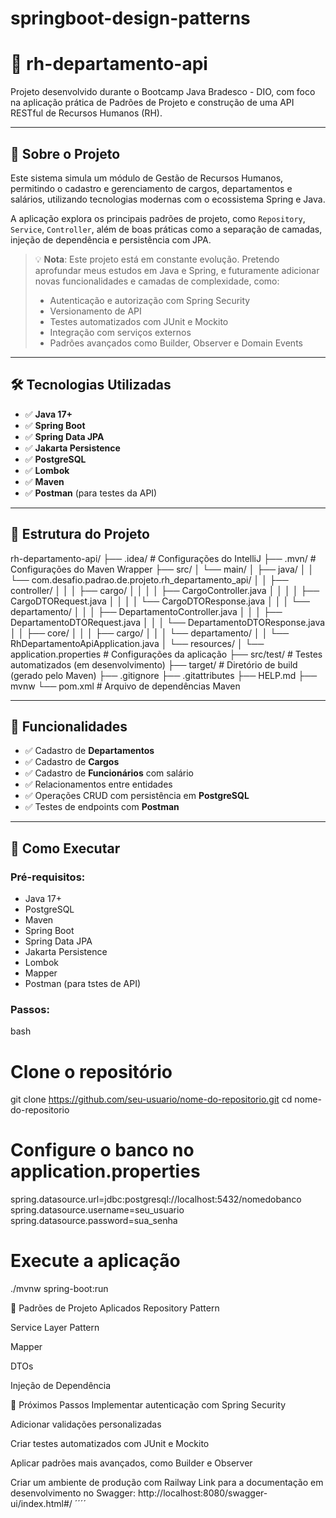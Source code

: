 # springboot-design-patterns

# 🏢 rh-departamento-api

Projeto desenvolvido durante o Bootcamp Java Bradesco - DIO, com foco na aplicação prática de Padrões de Projeto e construção de uma API RESTful de Recursos Humanos (RH).

---

## 🚀 Sobre o Projeto

Este sistema simula um módulo de Gestão de Recursos Humanos, permitindo o cadastro e gerenciamento de cargos, departamentos e salários, utilizando tecnologias modernas com o ecossistema Spring e Java.

A aplicação explora os principais padrões de projeto, como `Repository`, `Service`, `Controller`, além de boas práticas como a separação de camadas, injeção de dependência e persistência com JPA.

> 💡 **Nota**: Este projeto está em constante evolução. Pretendo aprofundar meus estudos em Java e Spring, e futuramente adicionar novas funcionalidades e camadas de complexidade, como:
> - Autenticação e autorização com Spring Security
> - Versionamento de API
> - Testes automatizados com JUnit e Mockito
> - Integração com serviços externos
> - Padrões avançados como Builder, Observer e Domain Events

---

## 🛠️ Tecnologias Utilizadas

- ✅ **Java 17+**
- ✅ **Spring Boot**
- ✅ **Spring Data JPA**
- ✅ **Jakarta Persistence**
- ✅ **PostgreSQL**
- ✅ **Lombok**
- ✅ **Maven**
- ✅ **Postman** (para testes da API)

---

## 📁 Estrutura do Projeto

rh-departamento-api/
├── .idea/                         # Configurações do IntelliJ
├── .mvn/                          # Configurações do Maven Wrapper
├── src/
│   └── main/
│       ├── java/
│       │   └── com.desafio.padrao.de.projeto.rh_departamento_api/
│       │       ├── controller/
│       │       │   ├── cargo/
│       │       │   │   ├── CargoController.java
│       │       │   │   ├── CargoDTORequest.java
│       │       │   │   └── CargoDTOResponse.java
│       │       │   └── departamento/
│       │       │       ├── DepartamentoController.java
│       │       │       ├── DepartamentoDTORequest.java
│       │       │       └── DepartamentoDTOResponse.java
│       │       ├── core/
│       │       │   ├── cargo/
│       │       │   └── departamento/
│       │       └── RhDepartamentoApiApplication.java
│       └── resources/
│           └── application.properties  # Configurações da aplicação
├── src/test/                          # Testes automatizados (em desenvolvimento)
├── target/                            # Diretório de build (gerado pelo Maven)
├── .gitignore
├── .gitattributes
├── HELP.md
├── mvnw
└── pom.xml                            # Arquivo de dependências Maven



---

## 🧠 Funcionalidades

- ✅ Cadastro de **Departamentos**
- ✅ Cadastro de **Cargos**
- ✅ Cadastro de **Funcionários** com salário
- ✅ Relacionamentos entre entidades
- ✅ Operações CRUD com persistência em **PostgreSQL**
- ✅ Testes de endpoints com **Postman**

---

## 🔧 Como Executar

### Pré-requisitos:
- Java 17+
- PostgreSQL
- Maven
- Spring Boot
- Spring Data JPA
- Jakarta Persistence
- Lombok
- Mapper
- Postman (para tstes de API)

### Passos:

bash
# Clone o repositório
git clone https://github.com/seu-usuario/nome-do-repositorio.git
cd nome-do-repositorio

# Configure o banco no application.properties
spring.datasource.url=jdbc:postgresql://localhost:5432/nomedobanco
spring.datasource.username=seu_usuario
spring.datasource.password=sua_senha

# Execute a aplicação
./mvnw spring-boot:run

📌 Padrões de Projeto Aplicados
Repository Pattern

Service Layer Pattern

Mapper

DTOs 

Injeção de Dependência

🎯 Próximos Passos
 Implementar autenticação com Spring Security

 Adicionar validações personalizadas

 Criar testes automatizados com JUnit e Mockito

 Aplicar padrões mais avançados, como Builder e Observer

 Criar um ambiente de produção com Railway
 Link para a documentação em desenvolvimento no Swagger: http://localhost:8080/swagger-ui/index.html#/
 ´´´´


